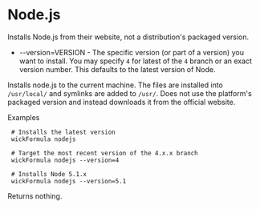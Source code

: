 Node.js
=======

Installs Node.js from their website, not a distribution's packaged version.

* --version=VERSION - The specific version (or part of a version) you want to install. You may specify `4` for latest of the `4` branch or an exact version number.  This defaults to the latest version of Node.

Installs node.js to the current machine.  The files are installed into `/usr/local/` and symlinks are added to `/usr/`.  Does not use the platform's packaged version and instead downloads it from the official website.

Examples

     # Installs the latest version
     wickFormula nodejs

     # Target the most recent version of the 4.x.x branch
     wickFormula nodejs --version=4

     # Installs Node 5.1.x
     wickFormula nodejs --version=5.1

Returns nothing.


